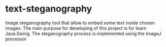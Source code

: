 # text-steganography
Image steganography tool that allow to embed some text inside chosen images. The main purpose for developing of this project is for learn Java.Swing.
The steganography process is implemented using the ImageJ processor
